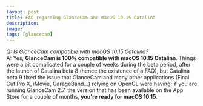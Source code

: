 ```yaml
---
layout: post
title: FAQ regarding GlanceCam and macOS 10.15 Catalina
description:
image:
tags: [glancecam]
---
```

*Q: Is GlanceCam compatible with macOS 10.15 Catalina?*<br>A: Yes, **GlanceCam is 100% compatible with macOS 10.15 Catalina**.
Things were a bit complicated for a couple of weeks during the beta period, after the launch of Catalina beta 8 (hence the existence of a FAQ), but Catalina beta 9 fixed the issue that GlanceCam and many other applications (Final Cut Pro X, iMovie, GarageBand...) relying on OpenGL were having; if you are running GlanceCam 2.7, the version that has been available on the App Store for a couple of months, **you're ready for macOS 10.15**.